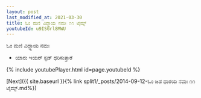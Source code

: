 ```yaml
---
layout: post
last_modified_at: 2021-03-30
title: ಓಂ ಮಣಿ ವಿದ್ಧ್ಹಾಯ ನಮಃ ೧೧ ಟೈಮ್ಸ್
youtubeId: u9ISGrl8MWU
---
```

 
 
 ಓಂ ಮಣಿ ವಿದ್ಧ್ಹಾಯ ನಮಃ  
 
 -  ಯಾರು ಇಯರ್ ಸ್ಟಡ್ ಧರಿಸುತ್ತಾರೆ 
 
  
 
  
 
 
 
 
 
 


{% include youtubePlayer.html id=page.youtubeId %}
 
[Next]({{ site.baseurl }}{% link  split1/_posts/2014-09-12-ಓಂ ಜಡ ಧಾರಯ ನಮಃ ೧೧ ಟೈಮ್ಸ್.md%})
 

